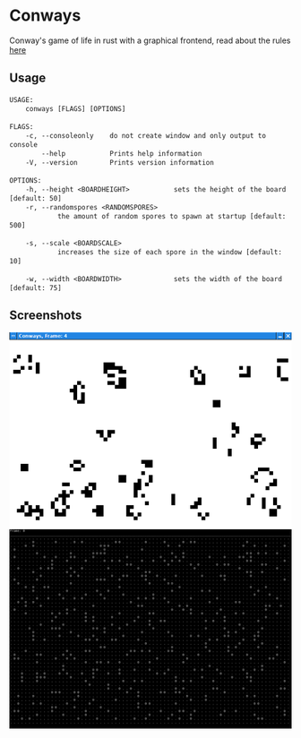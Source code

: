 # Conways
Conway's game of life in rust with a graphical frontend, read about the rules [here](https://en.wikipedia.org/wiki/Conway%27s_Game_of_Life)

## Usage
```
USAGE:
    conways [FLAGS] [OPTIONS]

FLAGS:
    -c, --consoleonly    do not create window and only output to console
        --help           Prints help information
    -V, --version        Prints version information

OPTIONS:
    -h, --height <BOARDHEIGHT>           sets the height of the board [default: 50]
    -r, --randomspores <RANDOMSPORES>
            the amount of random spores to spawn at startup [default: 500]

    -s, --scale <BOARDSCALE>
            increases the size of each spore in the window [default: 10]

    -w, --width <BOARDWIDTH>             sets the width of the board [default: 75]
```

## Screenshots
![graphical window](https://raw.githubusercontent.com/mgurga/conways/master/docs/window.png)
![console output](https://raw.githubusercontent.com/mgurga/conways/master/docs/console.png)
